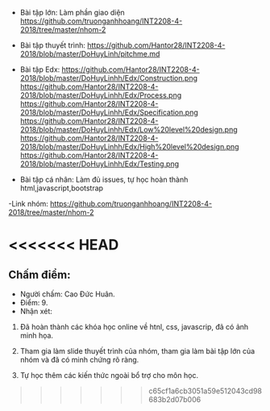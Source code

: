 - Bài tập lớn: Làm phần giao diện 
     https://github.com/truonganhhoang/INT2208-4-2018/tree/master/nhom-2 
     
- Bài tập thuyết trình: https://github.com/Hantor28/INT2208-4-2018/blob/master/DoHuyLinh/pitchme.md
     
- Bài tập Edx:
https://github.com/Hantor28/INT2208-4-2018/blob/master/DoHuyLinhh/Edx/Construction.png
https://github.com/Hantor28/INT2208-4-2018/blob/master/DoHuyLinhh/Edx/Process.png
https://github.com/Hantor28/INT2208-4-2018/blob/master/DoHuyLinhh/Edx/Specification.png
https://github.com/Hantor28/INT2208-4-2018/blob/master/DoHuyLinhh/Edx/Low%20level%20design.png
https://github.com/Hantor28/INT2208-4-2018/blob/master/DoHuyLinhh/Edx/High%20level%20design.png
https://github.com/Hantor28/INT2208-4-2018/blob/master/DoHuyLinhh/Edx/Testing.png

- Bài tập cá nhân: Làm đủ issues, tự học hoàn thành html,javascript,bootstrap

-Link nhóm: https://github.com/truonganhhoang/INT2208-4-2018/tree/master/nhom-2

<<<<<<< HEAD
=======
## Chấm điểm:
- Người chấm: Cao Đức Huân.
- Điểm: 9.
- Nhận xét:

 1) Đã hoàn thành các khóa học online về htnl, css, javascrip, đã có ảnh minh họa.

 2) Tham gia làm slide thuyết trình của nhóm, tham gia làm bài tập lớn của nhóm và đã có minh chứng rõ ràng.
 
 3) Tự học thêm các kiến thức ngoài bổ trợ cho môn học.

>>>>>>> c65cf1a6cb3051a59e512043cd98683b2d07b006
